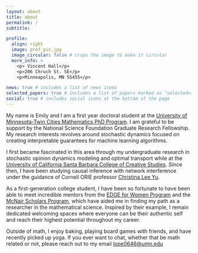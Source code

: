 ```yaml
---
layout: about
title: about
permalink: /
subtitle: 

profile:
  align: right
  image: prof_pic.jpg
  image_circular: false # crops the image to make it circular
  more_info: >
    <p> Vincent Hall</p>
    <p>206 Chruch St. SE</p>
    <p>Minneapolis, MN 55455</p>

news: true # includes a list of news items
selected_papers: true # includes a list of papers marked as "selected={true}"
social: true # includes social icons at the bottom of the page
---
```

 My name is Emily and I am a first year doctoral student at the [University of Minnesota-Twin Cities Mathematics PhD Program](https://cse.umn.edu/math). I am grateful to be support by the National Science Foundation Graduate Research Fellowship. My research interests revolves around stochastic dynamics focused on creating interpretable guarantees for machine learning algorithms.
 
 I first became fascinated in this area through my undergraduate research in stochastic opinion dynamics modeling and optimal transport while at the [University of California Santa Barbara College of Creative Studies](https://ccs.ucsb.edu/). Since then, I have been studying causal inference with network interference under the guidance of Cornell ORIE professor [Christina Lee Yu](https://cleeyu.orie.cornell.edu/). 

 As a first-generation college student, I have been so fortunate to have been able to meet incredible mentors from the [EDGE for Women Program](https://www.edgeforwomen.org/) and the [McNair Scholars Program](https://mcnair.ucsb.edu/), which have aided me in finding my path as a researcher in the mathematical science. Inspired by their example, I remain dedicated welcoming spaces where everyone can be their authentic self and reach their highest potential throughout my career. 

 Outside of math, I enjoy baking, playing board games with friends, and have recently picked up yoga. If you ever want to chat, whether that be math related or not, please reach out to my email [lope0646@umn.edu](lope0646@umn.edu)

